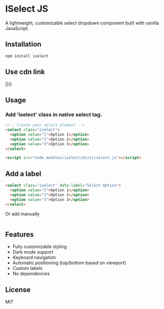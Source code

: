 # ISelect JS

A lightweight, customizable select dropdown component built with vanilla JavaScript.

## Installation

```bash
npm install iselect
```

## Use cdn link 
[<script src="https://cdn.jsdelivr.net/npm/iselect"></script>](<script src="https://cdn.jsdelivr.net/npm/iselect"></script>)

## Usage

### Add 'iselect' class in native select tag. 
```html
<!-- Create your select element -->
<select class="iselect">
  <option value="1">Option 1</option>
  <option value="2">Option 2</option>
  <option value="3">Option 3</option>
</select>

<script src="node_modules/iselect/dist/iselect.js"></script>
```

## Add a label 

```html
<select class="iselect" data-label="Select Option">
  <option value="1">Option 1</option>
  <option value="2">Option 2</option>
  <option value="3">Option 3</option>
</select>
```
Or add manually

```javascript


```

## Features

- Fully customizable styling
- Dark mode support
- Keyboard navigation
- Automatic positioning (top/bottom based on viewport)
- Custom labels
- No dependencies

## License

MIT